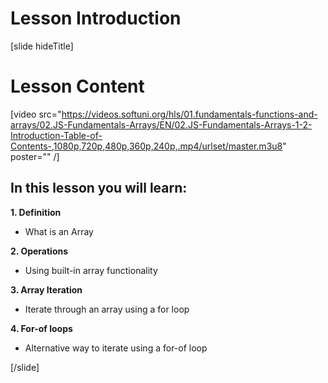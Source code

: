 # Lesson Introduction
[slide hideTitle]

# Lesson Content

[video src="https://videos.softuni.org/hls/01.fundamentals-functions-and-arrays/02.JS-Fundamentals-Arrays/EN/02.JS-Fundamentals-Arrays-1-2-Introduction-Table-of-Contents-,1080p,720p,480p,360p,240p,.mp4/urlset/master.m3u8" poster="" /]

## In this lesson you will learn:

**1. Definition**

- What is an Array

**2. Operations**

- Using built-in array functionality

**3. Array Iteration**

- Iterate through an array using a for loop

**4. For-of loops**

- Alternative way to iterate using a for-of loop

[/slide]
